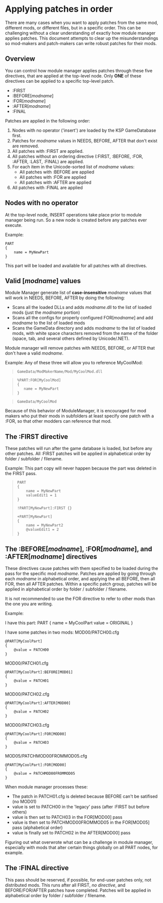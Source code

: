 # Applying patches in order

There are many cases when you want to apply patches from the same mod, different mods, or different files, but in a specific order. This can be challenging without a clear understanding of exactly how module manager applies patches. This document attempts to clear up the misunderstandings so mod-makers and patch-makers can write robust patches for their mods.

## Overview
You can control how module manager applies patches through these five directives, that are applied at the top-level node. Only **ONE** of these directives can be applied to a specific top-level patch.
* :FIRST
* :BEFORE[_modname_]
* :FOR[_modname_]
* :AFTER[_modname_]
* :FINAL 

Patches are applied in the following order:
1. Nodes with no operator ('insert') are loaded by the KSP GameDatabase first.
2. Patches for _modname_ values in NEEDS, BEFORE, AFTER that don't exist are removed.
3. All patches with :FIRST are applied.
4. All patches without an ordering directive (:FIRST, :BEFORE, :FOR, :AFTER, :LAST, :FINAL) are applied.
5. For each item in the Unicode-sorted list of _modname_ values:
    * All patches with :BEFORE are applied
    * All patches with :FOR are applied
    * All patches with :AFTER are applied
6. All patches with :FINAL are applied

## Nodes with no operator
At the top-level node, INSERT operations take place prior to module manager being run. So a new node is created before any patches ever execute. 

Example:

    PART
    {
        name = MyNewPart
    }

This part will be loaded and available for all patches with all directives.

## Valid [_modname_] values
Module Manager generate list of **case-insensitive** _modname_ values that will work in NEEDS, BEFORE, AFTER by doing the following:
* Scans all the loaded DLLs and adds _modname_.dll to the list of loaded mods (just the _modname_ portion)
* Scans all the configs for properly configured FOR[_modname_] and add _modname_ to the list of loaded mods
* Scans the GameData directory and adds _modname_ to the list of loaded mods, with white space characters removed from the name of the folder (space, tab, and several others defined by Unicode/.NET).

Module manager will remove patches with NEEDS, BEFORE, or AFTER that don't have a valid _modname_.

Example: Any of these three will allow you to reference MyCoolMod:
    
>     GameData/ModMakerName/Mod/MyCoolMod.dll

>     %PART:FOR[MyCoolMod]
>     {
>        name = MyNewPart
>     }

>     GameData/MyCoolMod

Because of this behavior of ModuleManager, it is encouraged for mod makers who put their mods in subfolders at least specify one patch with a :FOR, so that other modders can reference that mod.


## The :FIRST directive
These patches will run after the game database is loaded, but before any other patches.
All :FIRST patches will be applied in alphabetical order by folder / subfolder / filename.

Example:
This part copy will never happen because the part was deleted in the FIRST pass.

>     PART
>     {
>         name = MyNewPart
>         valueEdit1 = 1
>     }
>     
>     !PART[MyNewPart]:FIRST {}
>     
>     +PART[MyNewPart]
>     {  
>         name = MyNewPart2
>         @valueEdit1 = 2
>     }

## The :BEFORE[_modname_], :FOR[_modname_], and :AFTER[_modname_] directives
These directives cause patches with them specified to be loaded during the pass for the specific mod _modname_.
Patches are applied by going through each _modname_ in alphabetical order, and applying the all BEFORE, then all FOR, then all AFTER patches. Within a specific patch group, patches will be applied in alphabetical order by folder / subfolder / filename.

It is not recommended to use the FOR directive to refer to other mods than the one you are writing.

Example:

I have this part:
    PART
    {
        name = MyCoolPart
        value = ORIGINAL
    }

I have some patches in two mods:
MOD00/PATCH00.cfg

    @PART[MyCoolPart]
    {
        @value = PATCH00
    }

MOD00/PATCH01.cfg

    @PART[MyCoolPart]:BEFORE[MOD01]
    {
        @value = PATCH01
    }

MOD00/PATCH02.cfg

    @PART[MyCoolPart]:AFTER[MOD00]
    {
        @value = PATCH02
    }

MOD00/PATCH03.cfg

    @PART[MyCoolPart]:FOR[MOD00]
    {
        @value = PATCH03
    }

MOD05/PATCHMOD00FROMMOD05.cfg

    @PART[MyCoolPart]:FOR[MOD00]
    {
        @value = PATCHMOD00FROMMOD05
    }

When module manager processes these:
- The patch in PATCH01.cfg is deleted because BEFORE can't be satifised (no MOD01)
- value is set to PATCH00 in the 'legacy' pass (after :FIRST but before others)
- value is then set to PATCH03 in the FOR[MOD00] pass
- value is then set to PATCHMOD00FROMMOD05 in the FOR[MOD05] pass (alphabetical order)
- value is finally set to PATCH02 in the AFTER[MOD00] pass

Figuring out what overwrote what can be a challenge in module manager, especially with mods that alter certain things globally on all PART nodes, for example.

## The :FINAL directive
This pass should be reserved, if possible, for end-user patches only, not distributed mods.
This runs after all FIRST, _no directive_, and BEFORE/FOR/AFTER patches have completed.
Patches will be applied in alphabetical order by folder / subfolder / filename.
